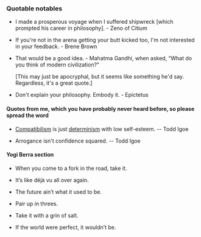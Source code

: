### Quotable notables

- I made a prosperous voyage when I suffered shipwreck [which prompted his career in philosophy]. - Zeno of Citium

- If you're not in the arena getting your butt kicked too, I'm not interested in your feedback. - Brene Brown
	
- That would be a good idea. - Mahatma Gandhi, when asked,  “What do you think of modern civilization?" 

	[This may just be apocryphal, but it seems like something he'd say. Regardless, it's a great quote.]

- Don't explain your philosophy. Embody it. - Epictetus

#### Quotes from me, which you have probably never heard before, so please spread the word

- [Compatibilism](https://en.wikipedia.org/wiki/Compatibilism) is just [determinism](https://en.wikipedia.org/wiki/Determinism) with low self-esteem. -- Todd Igoe

- Arrogance isn't confidence squared. -- Todd Igoe



#### Yogi Berra section

- When you come to a fork in the road, take it.

- It’s like déjà vu all over again.

- The future ain’t what it used to be.

- Pair up in threes.

- Take it with a grin of salt.

- If the world were perfect, it wouldn’t be.
